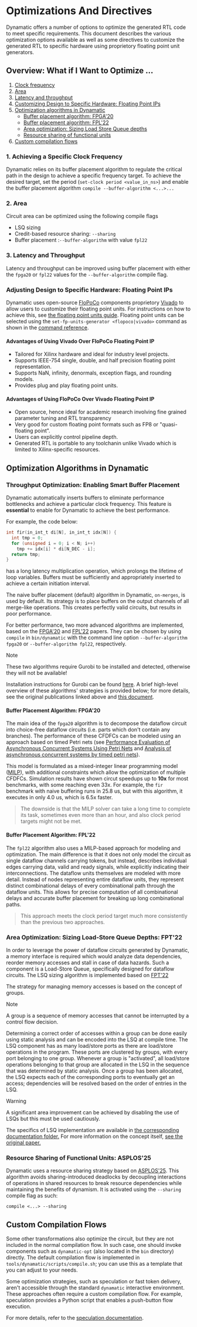 # Optimizations And Directives
Dynamatic offers a number of options to optimize the generated RTL code to meet specific requirements. This document describes the various optimization options available as well as some directives to customize the generated RTL to specific hardware using proprietory floating point unit generators.

## Overview: What if I Want to Optimize ...
1. [Clock frequency](#1-achieving-a-specific-clock-frequency)  
2. [Area](#2-area)  
3. [Latency and throughput](#3-latency-and-throughput)  
4. [Customizing Design to Specific Hardware: Floating Point IPs](#adjusting-design-to-specific-hardware-floating-point-ips)
5. [Optimization algorithms in Dynamatic](#optimization-algorithms-in-dynamatic)
    - [Buffer placement algorithm: FPGA'20](#buffer-placement-algorithm-fpga20)
    - [Buffer placement algorithm: FPL'22](#buffer-placement-algorithm-fpl22)
    - [Area optimization: Sizing Load Store Queue depths](#area-optimization-sizing-load-store-queue-depths)
    - [Resource sharing of functional units](#resource-sharing-of-functional-units)
6. [Custom compilation flows](#custom-compilation-flows)  


### 1. Achieving a Specific Clock Frequency   
Dynamatic relies on its buffer placement algorithm to regulate the critical path in the design to achieve a specific frequency target. To achieve the desired target, set the period (`set-clock period <value_in_ns>`) and enable the buffer placement algorithm `compile --buffer-algorithm <...>...`

### 2. Area  
Circuit area can be optimized using the following compile flags
- LSQ sizing
- Credit-based resource sharing: `--sharing`
- Buffer placement :`--buffer-algorithm` with value `fpl22` 

### 3. Latency and Throughput
Latency and throughput can be improved using buffer placement with either the `fpga20` or `fpl22` values for the `--buffer-algorithm` compile flag.  

### Adjusting Design to Specific Hardware: Floating Point IPs
Dynamatic uses open-source [FloPoCo](https://flopoco.org/) components proprietory [Vivado](https://docs.amd.com/v/u/en-US/pg060-floating-point) to allow users to customize their floating point units. For instructions on how to achieve this, see [the floating point units guide](../DeveloperGuide/Specs/FloatingPointUnits.md). Floating point units can be selected using the `set-fp-units-generator <flopoco|vivado>` command as shown in the [command reference](../UserGuide/CommandReference.md).

#### Advantages of Using Vivado Over FloPoCo Floating Point IP
- Tailored for Xilinx hardware and ideal for industry level projects.
- Supports IEEE-754 single, double, and half precision floating point representation.
-  Supports NaN, infinity, denormals, exception flags, and rounding models.
- Provides plug and play floating point units.

#### Advantages of Using FloPoCo Over Vivado Floating Point IP
- Open source, hence ideal for academic research involving fine grained parameter tuning and RTL transparency
- Very good for custom floating point formats such as FP8 or "quasi-floating point".
- Users can explicitly control pipeline depth.
- Generated RTL is portable to any toolchanin unlike Vivado which is limited to Xilinx-specific resources.

## Optimization Algorithms in Dynamatic

### Throughput Optimization: Enabling Smart Buffer Placement
Dynamatic automatically inserts buffers to eliminate performance bottlenecks and achieve a particular clock frequency. This feature is **essential** to
enable for Dynamatic to achieve the best performance.

For example, the code below:

```c
int fir(in_int_t di[N], in_int_t idx[N]) {
  int tmp = 0;
  for (unsigned i = 0; i < N; i++)
    tmp += idx[i] * di[N_DEC - i];
  return tmp;
}
```

has a long latency multiplication operation, which prolongs the lifetime of loop variables. Buffers must be sufficiently and appropriately inserted to achieve a certain initiation interval.  

The naive buffer placement (default) algorithm in Dynamatic, `on-merges`, is used by default. Its strategy is to place buffers on the output channels of all merge-like operations. This creates perfectly valid circuits, but results in poor performance.

For better performance, two more advanced algorithms are implemented, based on the [FPGA'20](https://doi.org/10.1145/3477053) and [FPL'22](https://doi.org/10.1109/FPL57034.2022.00063) papers. They can be chosen by using `compile` in `bin/dynamatic` with the command line option `--buffer-algorithm fpga20` or `--buffer-algorithm fpl22`, respectively.  
> [!NOTE]  
> These two algorithms require Gurobi to be installed and detected, otherwise they will not be available!

Installation instructions for Gurobi can be found [here](../UserGuide/AdvancedBuild.md#gurobi). A brief high-level overview of these algorithms' strategies is provided below; for more details, see the original publications linked above and [this document](../DeveloperGuide/DynamaticFeaturesAndOptimizations/Buffering/Buffering.md).

#### Buffer Placement Algorithm: FPGA'20
The main idea of the `fpga20` algorithm is to decompose the dataflow circuit into choice-free dataflow circuits (i.e. parts which don't contain any branches). The performance of these CFDFCs can be modeled using an approach based on timed Petri nets (see [Performance Evaluation of Asynchronous Concurrent Systems Using Petri Nets](https://www.computer.org/csdl/journal/ts/1980/05/01702760/13rRUxASuqJ) and [Analysis of asynchronous concurrent systems by timed petri nets](https://dspace.mit.edu/handle/1721.1/13739)).  

This model is formulated as a mixed-integer linear programming model ([MILP](https://www.gurobi.com/resources/mixed-integer-programming-mip-a-primer-on-the-basics/)), with additional constraints which allow the optimization of multiple CFDFCs. Simulation results have shown circut speedups up to **10x** for most benchmarks, with some reaching even 33x. For example, the `fir` benchmark with naive buffering runs in 25.8 us, but with this algorithm, it executes in only 4.0 us, which is 6.5x faster.  
> The downside is that the MILP solver can take a long time to complete its task, sometimes even more than an hour, and also clock period targets might not be met.

#### Buffer Placement Algorithm: FPL'22
The `fpl22` algorithm also uses a MILP-based approach for modeling and optimization. The main difference is that it does not only model the circuit as single dataflow channels carrying tokens, but instead, describes individual edges carrying data, valid and ready signals, while explicitly indicating their interconnections. The dataflow units themselves are modeled with more detail. Instead of nodes representing entire dataflow units, they represent distinct combinational delays of every combinational path through the dataflow units. This allows for precise computation of all combinational delays and accurate buffer placement for breaking up long combinational paths. 
> This approach meets the clock period target much more consistently than the previous two approaches. 

### Area Optimization: Sizing Load-Store Queue Depths: FPT'22 
In order to leverage the power of dataflow circuits generated by Dynamatic, a memory interface is required which would analyze data dependencies, reorder memory accesses and stall in case of data hazards. Such a component is a Load-Store Queue, specifically designed for dataflow circuits. The LSQ sizing algorithm is implemented based on [FPT'22](https://doi.org/10.1109/ICFPT56656.2022.9974425)

The strategy for managing memory accesses is based on the concept of groups. 
> [!NOTE]  
> A group is a sequence of memory accesses that cannot be interrupted by a control flow decision. 

Determining a correct order of accesses within a group can be done easily using static analysis and can be encoded into the LSQ at compile time. The LSQ component has as many load/store ports as there are load/store operations in the program. These ports are clustered by groups, with every port belonging to one group. Whenever a group is "activated", all load/store operations belonging to that group are allocated in the LSQ in the sequence that was determined by static analysis. Once a group has been allocated, the LSQ expects each of the corresponding ports to eventually get an access; dependencies will be resolved based on the order of entries in the LSQ.  

> [!WARNING]  
> A significant area improvement can be achieved by disabling the use of LSQs but this must be used cautiously.

The specifics of LSQ implementation are available in [the corresponding documentation folder.](../DeveloperGuide/DynamaticFeaturesAndOptimizations/LSQ) For more information on the concept itself, [see the original paper.](https://dynamo.ethz.ch/wp-content/uploads/sites/22/2022/06/JosipovicTECS17_AnOutOfOrderLoadStoreQueueForSpatialComputing.pdf)  


### Resource Sharing of Functional Units: ASPLOS'25
Dynamatic uses a resource sharing strategy based on [ASPLOS'25](https://dl.acm.org/doi/10.1145/3669940.3707273). This algorithm avoids sharing-introduced deadlocks by decoupling interactions of operations in shared resources to break resource dependencies while maintaining the benefits of dynamism. It is activated using the `--sharing` compile flag as such:  
```
compile <...> --sharing
```

## Custom Compilation Flows  
Some other transformations also optimize the circuit, but they are not included in the normal compilation flow.
In such case, one should invoke components such as `dynamatic-opt` (also located in the `bin` directory) directly. The default compilation flow is implemented in `tools/dynamatic/scripts/compile.sh`; you can use this as a template that you can adjust to your needs.  

Some optimization strategies, such as speculation or fast token delivery, aren't accessible through the standard `dynamatic` interactive environment.  
These approaches often require a custom compilation flow. For example, speculation provides a Python script that enables a push-button flow execution.  

For more details, refer to the [speculation documentation](../DeveloperGuide/DynamaticFeaturesAndOptimizations/Speculation/IntegrationTests.md).
